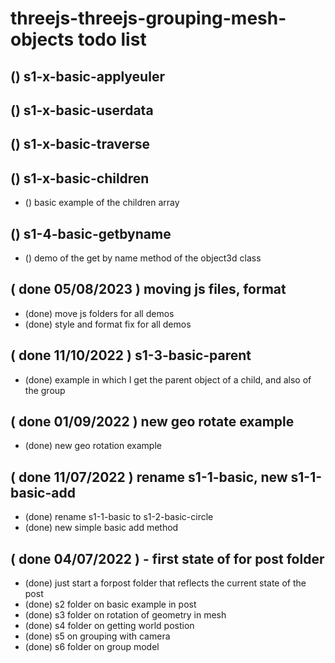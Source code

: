 # threejs-threejs-grouping-mesh-objects todo list

## () s1-x-basic-applyeuler

## () s1-x-basic-userdata

## () s1-x-basic-traverse

## () s1-x-basic-children
* () basic example of the children array

## () s1-4-basic-getbyname
* () demo of the get by name method of the object3d class

## ( done 05/08/2023 ) moving js files, format
* (done) move js folders for all demos
* (done) style and format fix for all demos

## ( done 11/10/2022 ) s1-3-basic-parent
* (done) example in which I get the parent object of a child, and also of the group

## ( done 01/09/2022 ) new geo rotate example
* (done) new geo rotation example

## ( done 11/07/2022 ) rename s1-1-basic, new s1-1-basic-add
* (done) rename s1-1-basic to s1-2-basic-circle
* (done) new simple basic add method

## ( done 04/07/2022 ) - first state of for post folder
* (done) just start a forpost folder that reflects the current state of the post
* (done) s2 folder on basic example in post
* (done) s3 folder on rotation of geometry in mesh
* (done) s4 folder on getting world postion
* (done) s5 on grouping with camera
* (done) s6 folder on group model